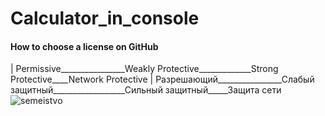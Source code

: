 # Calculator_in_console





#### How to choose a license on GitHub
 |  Permissive________________Weakly Protective_____________Strong Protective____Network Protective
 |  Разрешающий________________Слабый защитный__________________Сильный защитный_____Защита сети
![semeistvo](https://github.com/SAYRUS1/Calculator_in_console/assets/100000618/4f109c32-13c2-4861-8cf4-1c4e8660f543)
